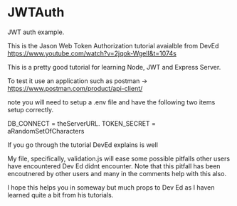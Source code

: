 # JWTAuth
JWT auth example.

This is the Jason Web Token Authorization tutorial avaialble from DevEd https://www.youtube.com/watch?v=2jqok-WgelI&t=1074s

This is a pretty good tutorial for learning Node, JWT and Express Server.

To test it use an application such as postman -> https://www.postman.com/product/api-client/


note you will need to setup a .env file and have the following two items 
setup correctly.

DB_CONNECT = theServerURL.
TOKEN_SECRET = aRandomSetOfCharacters

If you go through the tutorial DevEd explains is well

My file, specifically, validation.js will ease some possible pitfalls other users have encountered Dev Ed didnt encounter. Note that this pitfall has been encoutnered by other users and many in the comments help with this also.

I hope this helps you in someway but much props to Dev Ed as I haven learned quite a bit from his tutorials. 